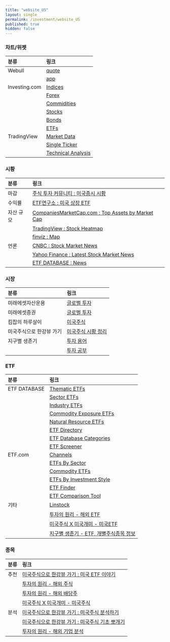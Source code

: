 ```yaml
---
title: "website_US"
layout: single
permalink: /investment/website_US
published: true
hidden: false
---
```


<head>
  <base target="_blank">
</head>

### 차트/위젯

| 분류 | 링크 |
| :- | :- |
| Webull       | [quote](https://www.webull.com/quote) |
|              | [app](https://app.webull.com/stocks) |
| Investing.com | [Indices](https://m.investing.com/indices/) |
|               | [Forex](https://m.investing.com/currencies/) |
|               | [Commidities](https://m.investing.com/commodities/) |
|               | [Stocks](https://m.investing.com/equities/) |
|               | [Bonds](https://m.investing.com/rates-bonds/) |
|               | [ETFs](https://m.investing.com/etfs/) |
| TradingView | [Market Data](https://www.tradingview.com/widget/market-quotes/) |
|             | [Single Ticker](https://www.tradingview.com/widget/single-ticker/) |
|             | [Technical Analysis](https://www.tradingview.com/widget/technical-analysis/) |


### 시황

| 분류 | 링크 |
| :- | :- |
| 마감 | [주식 투자 커뮤니티 : 미국증시 시황](https://usstockinfo.tistory.com/m/category/%EB%AF%B8%EA%B5%AD%EC%A6%9D%EC%8B%9C%20%EC%8B%9C%ED%99%A9) |
| 수익률 | [ETF연구소 : 미국 상장 ETF](https://m.blog.naver.com/just_do_etf?categoryNo=16) |
| 자산 규모 | [CompaniesMarketCap.com : Top Assets by Market Cap](https://companiesmarketcap.com/assets-by-market-cap/) |
|           | [TradingView : Stock Heatmap](https://www.tradingview.com/heatmap/stock/) |
|           | [finviz : Map](https://finviz.com/map.ashx) |
| 언론 | [CNBC : Stock Market News](https://www.cnbc.com/stocks/) |
|      | [Yahoo Finance : Latest Stock Market News](https://finance.yahoo.com/topic/stock-market-news) |
|      | [ETF DATABASE : News](https://etfdb.com/news/) |


### 시장

| 분류 | 링크 |
| :- | :- |
| 미래에셋자산운용 | [글로벌 투자](https://m.blog.naver.com/m_invest?categoryNo=47) |
| 미래에셋증권 | [글로벌 투자](https://m.post.naver.com/my/series/detail.naver?seriesNo=230018&memberNo=5010025) |
| 킴찹의 하루살이 | [미국주식](https://m.blog.naver.com/ssibar1188?categoryNo=38) |
| 미국주식으로 한강뷰 가기 | [미국주식 시황 정리](https://m.blog.naver.com/tete2002?categoryNo=32) |
| 지구별 생존기 | [투자 용어](https://lljjww.tistory.com/category/%ED%88%AC%EC%9E%90%20%EC%9D%B4%EC%95%BC%EA%B8%B0/%ED%88%AC%EC%9E%90%20%EC%9A%A9%EC%96%B4) |
|              | [투자 공부](https://lljjww.tistory.com/category/%ED%88%AC%EC%9E%90%20%EC%9D%B4%EC%95%BC%EA%B8%B0/%ED%88%AC%EC%9E%90%20%EA%B3%B5%EB%B6%80) |


### ETF

| 분류 | 링크 |
| :- | :- |
| ETF DATABASE | [Thematic ETFs](https://etfdb.com/themes/) |
|              | [Sector ETFs](https://etfdb.com/etfs/sector/) |
|              | [Industry ETFs](https://etfdb.com/etfs/industry/) |
|              | [Commodity Exposure ETFs](https://etfdb.com/etfs/commodity-exposure/) |
|              | [Natural Resource ETFs](https://etfdb.com/etfs/natural-resources/) |
|              | [ETF Directory](https://etfdb.com/etfs/) |
|              | [ETF Database Categories](https://etfdb.com/etfdb-categories/) |
|              | [ETF Screener](https://etfdb.com/screener/) |
| ETF.com | [Channels](https://www.etf.com/channels/) |
|         | [ETFs By Sector](https://www.etf.com/channels/#Sector) |
|         | [Commodity ETFs](https://www.etf.com/channels/#Commodity) |
|         | [ETFs By Investment Style](https://www.etf.com/channels/#Style) |
|         | [ETF Finder](https://www.etf.com/etfanalytics/etf-finder) |
|         | [ETF Comparison Tool](https://www.etf.com/etfanalytics/etf-comparison-tool) |
| 기타 | [Linstock](https://linstock.us/) |
|      | [투자의 원리 - 해외 ETF](https://whtjsrb211.tistory.com/m/category/%ED%95%B4%EC%99%B8%20%ED%88%AC%EC%9E%90/ETF) |
|      | [미국주식 X 미국개미 - 미국ETF](https://usant.tistory.com/category/%EB%AF%B8%EA%B5%ADETF) |
|      | [지구별 생존기 - ETF, 개별주식종목 정보](https://lljjww.tistory.com/category/%ED%88%AC%EC%9E%90%20%EC%9D%B4%EC%95%BC%EA%B8%B0/ETF%2C%20%EA%B0%9C%EB%B3%84%EC%A3%BC%EC%8B%9D%EC%A2%85%EB%AA%A9%20%EC%A0%95%EB%B3%B4) |


### 종목

| 분류 | 링크 |
| :- | :- |
| 추천 | [미국주식으로 한강뷰 가기 : 미국 ETF 이야기](https://m.blog.naver.com/tete2002?categoryNo=27) |
|     | [투자의 원리 - 해외 주식](https://whtjsrb211.tistory.com/m/category/%ED%95%B4%EC%99%B8%20%ED%88%AC%EC%9E%90/%EC%A3%BC%EC%8B%9D) |
|     | [투자의 원리 - 해외 배당주](https://whtjsrb211.tistory.com/m/category/%ED%95%B4%EC%99%B8%20%ED%88%AC%EC%9E%90/%EB%B0%B0%EB%8B%B9%EC%A3%BC) |
|     | [미국주식 X 미국개미 - 미국주식](https://usant.tistory.com/category/%EB%AF%B8%EA%B5%AD%EC%A3%BC%EC%8B%9D) |
| 분석 | [미국주식으로 한강뷰 가기 : 미국주식 분석하기](https://m.blog.naver.com/tete2002?categoryNo=30) |
|      | [미국주식으로 한강뷰 가기 : 미국주식 기초 뽀개기](https://m.blog.naver.com/tete2002?categoryNo=22) |
|      | [투자의 원리 - 해외 기업 분석](https://whtjsrb211.tistory.com/m/category/%ED%95%B4%EC%99%B8%20%ED%88%AC%EC%9E%90/%EA%B8%B0%EC%97%85%20%EB%B6%84%EC%84%9D) |
